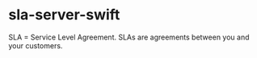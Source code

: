 # sla-server-swift
SLA = Service Level Agreement. SLAs are agreements between you and your customers.

